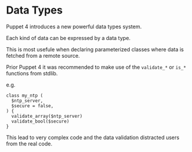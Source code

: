 # Data Types

Puppet 4 introduces a new powerful data types system.

Each kind of data can be expressed by a data type.

This is most usefule when declaring parameterized classes where data is fetched from a remote source.

Prior Puppet 4 it was recommended to make use of the ```validate_*``` or ```is_*``` functions from stdlib.

e.g.

    class my_ntp (
      $ntp_server,
      $secure = false,
    ) {
      validate_array($ntp_server)
      validate_bool($secure)
    }

This lead to very complex code and the data validation distracted users from the real code.

